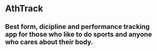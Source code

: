 # AthTrack
## Best form, dicipline and performance tracking app for those who like to do sports and anyone who cares about their body. 
